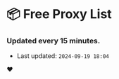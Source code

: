# :package: Free Proxy List
### Updated every 15 minutes.

- Last updated: `2024-09-19 18:04`

:heart:
